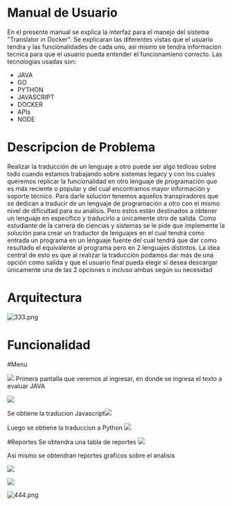 ﻿# Manual de Usuario

En el presente manual se explica la interfaz para el manejo del sistema "Translator in Docker". Se explicaran las diferentes vistas que el usuario tendra y las funcionalidades de cada uno, asi mismo se tendra informacion tecnica para que el usuario pueda entender el funcionamieno correcto. 
Las tecnologias usadas son:

  - JAVA
  - GO
  - PYTHON
  - JAVASCRIPT
  - DOCKER
  - APIs
  - NODE

# Descripcion de Problema

Realizar la traducción de un lenguaje a otro puede ser algo tedioso sobre todo cuando
estamos trabajando sobre sistemas legacy y con los cuales queremos replicar la
funcionalidad en otro lenguaje de programación que es más reciente o popular y del cual
encontramos mayor información y soporte técnico.
Para darle solución tenemos aquellos transpiradores que se dedican a traducir de un
lenguaje de programación a otro con el mismo nivel de dificultad para su análisis. Pero
estos están destinados a obtener un lenguaje en específico y traducirlo a únicamente otro
de salida.
Como estudiante de la carrera de ciencias y sistemas se le pide que implemente la solución
para crear un traductor de lenguajes en el cual tendrá como entrada un programa en un
lenguaje fuente del cual tendrá que dar como resultado el equivalente al programa pero en 2
lenguajes distintos. La idea central de esto es que al realizar la traducción podamos dar más
de una opción como salida y que el usuario final pueda elegir si desea descargar
únicamente una de las 2 opciones o incluso ambas según su necesidad

# Arquitectura
![333.png](https://i.ibb.co/H4crP9V/333.png)

# Funcionalidad


#Menu 

[![](https://i.ibb.co/NLPn3gb/33.jpg)](https://i.ibb.co/NLPn3gb/33.jpg)
Primera pantalla que veremos al ingresar, en donde se ingresa el texto a evaluar JAVA

[![](https://i.ibb.co/6Dh0mrJ/1.png)](https://i.ibb.co/6Dh0mrJ/1.png)


Se obtiene la traducion Javascript[![](https://i.ibb.co/ZmQwVFr/2.png)](https://i.ibb.co/ZmQwVFr/2.png)

Luego se obtiene la traduccion a Python
[![](https://i.ibb.co/H7hFVj3/3.png)](https://i.ibb.co/H7hFVj3/3.png)


#Reportes
Se obtendra una tabla de reportes
[![](https://i.ibb.co/PxRScrD/4.png)](https://i.ibb.co/PxRScrD/4.png)

Asi mismo se obtendran reportes graficos sobre el analisis

[![](https://i.ibb.co/n7Ht3Hp/grafo.png)](https://i.ibb.co/n7Ht3Hp/grafo.png)

[![](https://i.ibb.co/FsvTkx4/grafo2.png)](https://i.ibb.co/FsvTkx4/grafo2.png)

![444.png](https://i.ibb.co/yYbJSPv/444.png)
